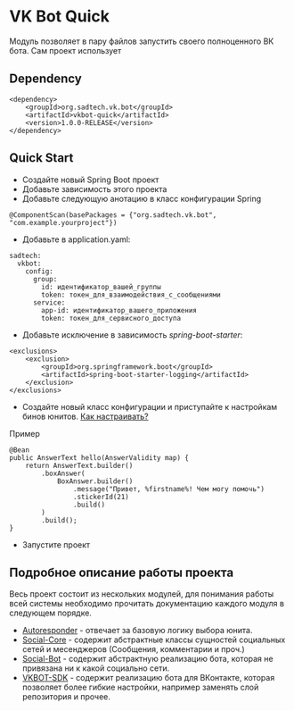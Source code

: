# VK Bot Quick
Модуль позволяет в пару файлов запустить своего полноценного ВК бота. Сам проект использует 

## Dependency
```
<dependency>
    <groupId>org.sadtech.vk.bot</groupId>
    <artifactId>vkbot-quick</artifactId>
    <version>1.0.0-RELEASE</version>
</dependency>
```

## Quick Start

- Создайте новый Spring Boot проект
- Добавьте зависимость этого проекта
- Добавьте следующую анотацию в класс конфигурации Spring
```
@ComponentScan(basePackages = {"org.sadtech.vk.bot", "com.example.yourproject"})
```
- Добавьте в application.yaml:

```
sadtech:
  vkbot:
    config:
      group:
        id: идентификатор_вашей_группы
        token: токен_для_взаимодействия_с_сообщениями
      service:
        app-id: идентификатор_вашего_приложения
        token: токен_для_сервисного_доступа
```
- Добавьте исключение в зависимость _spring-boot-starter_:
```
<exclusions>
    <exclusion>
        <groupId>org.springframework.boot</groupId>
        <artifactId>spring-boot-starter-logging</artifactId>
    </exclusion>
</exclusions>
```

- Создайте новый класс конфигурации и приступайте к настройкам бинов юнитов. [Как настраивать?]()

Пример

```
@Bean
public AnswerText hello(AnswerValidity map) {
    return AnswerText.builder()
        .boxAnswer(
            BoxAnswer.builder()
                .message("Привет, %firstname%! Чем могу помочь")
                .stickerId(21)
                .build()
        )
        .build();
}
```

- Запустите проект

## Подробное описание работы проекта

Весь проект состоит из нескольких модулей, для понимания работы всей системы необходимо прочитать документацию каждого 
модуля в следующем порядке.

- [Autoresponder](https://github.com/uPagge/autoresponder) - отвечает за базовую логику выбора юнита.
- [Social-Core](https://github.com/uPagge/social-core) - содержит абстрактные классы сущностей социальных сетей и месенджеров (Сообщения, комментарии и проч.)
- [Social-Bot](https://github.com/uPagge/social-bot) - содержит абстрактную реализацию бота, которая не привязана ни к какой социально сети.
- [VKBOT-SDK](https://github.com/uPagge/vk-bot) - содержит реализацию бота для ВКонтакте, которая позволяет более гибкие настройки, например заменять
слой репозитория и прочее.